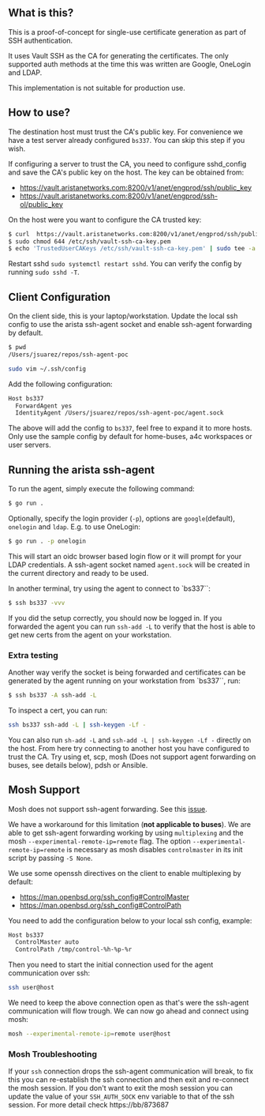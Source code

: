 ## What is this?

This is a proof-of-concept for single-use certificate generation as part of SSH authentication.

It uses Vault SSH as the CA for generating the certificates. The only supported auth methods at the time this was
written are Google, OneLogin and LDAP.

This implementation is not suitable for production use.

## How to use?

The destination host must trust the CA's public key. For convenience we have a test server already configured `bs337`.
You can skip this step if you wish.

If configuring a server to trust the CA, you need to configure sshd_config and save the CA's public key on the host.
The key can be obtained from:
- https://vault.aristanetworks.com:8200/v1/anet/engprod/ssh/public_key
- https://vault.aristanetworks.com:8200/v1/anet/engprod/ssh-ol/public_key

On the host were you want to configure the CA trusted key:
```bash
$ curl  https://vault.aristanetworks.com:8200/v1/anet/engprod/ssh/public_key -o /etc/ssh/vault-ssh-ca-key.pem
$ sudo chmod 644 /etc/ssh/vault-ssh-ca-key.pem
$ echo 'TrustedUserCAKeys /etc/ssh/vault-ssh-ca-key.pem' | sudo tee -a /etc/ssh/sshd_config
```

Restart sshd `sudo systemctl restart sshd`. You can verify the config by running `sudo sshd -T`.

## Client Configuration

On the client side, this is your laptop/workstation. Update the local ssh config to use the arista ssh-agent socket and
enable ssh-agent forwarding by default.

```bash
$ pwd
/Users/jsuarez/repos/ssh-agent-poc

sudo vim ~/.ssh/config
```

Add the following configuration:

```bash
Host bs337
  ForwardAgent yes
  IdentityAgent /Users/jsuarez/repos/ssh-agent-poc/agent.sock
```

The above will add the config to `bs337`, feel free to expand it to more hosts. Only use the sample config by default
for home-buses, a4c workspaces or user servers.

## Running the arista ssh-agent

To run the agent, simply execute the following command:

```bash
$ go run .
```

Optionally, specify the login provider (`-p`), options are `google`(default), `onelogin` and `ldap`.
E.g. to use OneLogin:

```bash
$ go run . -p onelogin
```

This will start an oidc browser based login flow or it will prompt for your LDAP credentials.
A ssh-agent socket named `agent.sock` will be created in the current directory and ready to be used.

In another terminal, try using the agent to connect to `bs337``:

```bash
$ ssh bs337 -vvv
```

If you did the setup correctly, you should now be logged in. If you forwarded the agent you can run `ssh-add -L` to
verify that the host is able to get new certs from the agent on your workstation.

### Extra testing

Another way verify the socket is being forwarded and certificates can be generated by the agent running on your
workstation from `bs337``, run:

```bash
$ ssh bs337 -A ssh-add -L
```
To inspect a cert, you can run:

```bash
ssh bs337 ssh-add -L | ssh-keygen -Lf -
```

You can also run `sh-add -L` and `ssh-add -L | ssh-keygen -Lf -` directly on the host. From here try connecting to
another host you have configured to trust the CA. Try using et, scp, mosh (Does not support agent forwarding on buses,
see details below), pdsh or Ansible.

## Mosh Support

Mosh does not support ssh-agent forwarding. See this [issue](https://github.com/mobile-shell/mosh/issues/120).

We have a workaround for this limitation (**not applicable to buses**). We are able to get ssh-agent forwarding
working by using `multiplexing` and the mosh `--experimental-remote-ip=remote` flag. The option
`--experimental-remote-ip=remote` is necessary as mosh disables `controlmaster` in its init script by passing `-S None`.

We use some openssh directives on the client to enable multiplexing by default:
- https://man.openbsd.org/ssh_config#ControlMaster
- https://man.openbsd.org/ssh_config#ControlPath

You need to add the configuration below to your local ssh config, example:

```bash
Host bs337
  ControlMaster auto
  ControlPath /tmp/control-%h-%p-%r
```

Then you need to start the initial connection used for the agent communication over ssh:

```bash
ssh user@host
```

We need to keep the above connection open as that's were the ssh-agent communication will flow trough. We can now go
ahead and connect using mosh:

```bash
mosh --experimental-remote-ip=remote user@host
```

### Mosh Troubleshooting

If your `ssh` connection drops the ssh-agent communication will break, to fix this you can re-establish the ssh
connection and then exit and re-connect the mosh session. If you don't want to exit the mosh session you can update the
value of your `SSH_AUTH_SOCK` env variable to that of the ssh session. For more detail check https://bb/873687
